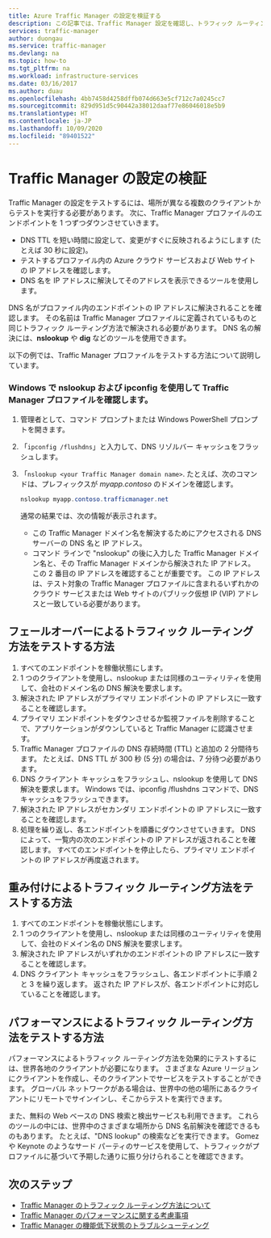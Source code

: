 ```yaml
---
title: Azure Traffic Manager の設定を検証する
description: この記事では、Traffic Manager 設定を確認し、トラフィック ルーティング方法をテストする方法について説明します。
services: traffic-manager
author: duongau
ms.service: traffic-manager
ms.devlang: na
ms.topic: how-to
ms.tgt_pltfrm: na
ms.workload: infrastructure-services
ms.date: 03/16/2017
ms.author: duau
ms.openlocfilehash: 4bb7458d4258dffb074d663e5cf712c7a0245cc7
ms.sourcegitcommit: 829d951d5c90442a38012daaf77e86046018e5b9
ms.translationtype: HT
ms.contentlocale: ja-JP
ms.lasthandoff: 10/09/2020
ms.locfileid: "89401522"
---
```

# <a name="verify-traffic-manager-settings"></a>Traffic Manager の設定の検証

Traffic Manager の設定をテストするには、場所が異なる複数のクライアントからテストを実行する必要があります。 次に、Traffic Manager プロファイルのエンドポイントを 1 つずつダウンさせていきます。

* DNS TTL を短い時間に設定して、変更がすぐに反映されるようにします (たとえば 30 秒に設定)。
* テストするプロファイル内の Azure クラウド サービスおよび Web サイトの IP アドレスを確認します。
* DNS 名を IP アドレスに解決してそのアドレスを表示できるツールを使用します。

DNS 名がプロファイル内のエンドポイントの IP アドレスに解決されることを確認します。 その名前は Traffic Manager プロファイルに定義されているものと同じトラフィック ルーティング方法で解決される必要があります。 DNS 名の解決には、**nslookup** や **dig** などのツールを使用できます。

以下の例では、Traffic Manager プロファイルをテストする方法について説明しています。

### <a name="check-traffic-manager-profile-using-nslookup-and-ipconfig-in-windows"></a>Windows で nslookup および ipconfig を使用して Traffic Manager プロファイルを確認します。

1. 管理者として、コマンド プロンプトまたは Windows PowerShell プロンプトを開きます。
2. 「`ipconfig /flushdns`」と入力して、DNS リゾルバー キャッシュをフラッシュします。
3. 「`nslookup <your Traffic Manager domain name>`. たとえば、次のコマンドは、プレフィックスが *myapp.contoso* のドメインを確認します。

    ```powershell
    nslookup myapp.contoso.trafficmanager.net
    ```

    通常の結果では、次の情報が表示されます。

    + この Traffic Manager ドメイン名を解決するためにアクセスされる DNS サーバーの DNS 名と IP アドレス。
    + コマンド ラインで "nslookup" の後に入力した Traffic Manager ドメイン名と、その Traffic Manager ドメインから解決された IP アドレス。 この 2 番目の IP アドレスを確認することが重要です。 この IP アドレスは、テスト対象の Traffic Manager プロファイルに含まれるいずれかのクラウド サービスまたは Web サイトのパブリック仮想 IP (VIP) アドレスと一致している必要があります。

## <a name="how-to-test-the-failover-traffic-routing-method"></a>フェールオーバーによるトラフィック ルーティング方法をテストする方法

1. すべてのエンドポイントを稼働状態にします。
2. 1 つのクライアントを使用し、nslookup または同様のユーティリティを使用して、会社のドメイン名の DNS 解決を要求します。
3. 解決された IP アドレスがプライマリ エンドポイントの IP アドレスに一致することを確認します。
4. プライマリ エンドポイントをダウンさせるか監視ファイルを削除することで、アプリケーションがダウンしていると Traffic Manager に認識させます。
5. Traffic Manager プロファイルの DNS 存続時間 (TTL) と追加の 2 分間待ちます。 たとえば、DNS TTL が 300 秒 (5 分) の場合は、7 分待つ必要があります。
6. DNS クライアント キャッシュをフラッシュし、nslookup を使用して DNS 解決を要求します。 Windows では、ipconfig /flushdns コマンドで、DNS キャッシュをフラッシュできます。
7. 解決された IP アドレスがセカンダリ エンドポイントの IP アドレスに一致することを確認します。
8. 処理を繰り返し、各エンドポイントを順番にダウンさせていきます。 DNS によって、一覧内の次のエンドポイントの IP アドレスが返されることを確認します。 すべてのエンドポイントを停止したら、プライマリ エンドポイントの IP アドレスが再度返されます。

## <a name="how-to-test-the-weighted-traffic-routing-method"></a>重み付けによるトラフィック ルーティング方法をテストする方法

1. すべてのエンドポイントを稼働状態にします。
2. 1 つのクライアントを使用し、nslookup または同様のユーティリティを使用して、会社のドメイン名の DNS 解決を要求します。
3. 解決された IP アドレスがいずれかのエンドポイントの IP アドレスに一致することを確認します。
4. DNS クライアント キャッシュをフラッシュし、各エンドポイントに手順 2 と 3 を繰り返します。 返された IP アドレスが、各エンドポイントに対応していることを確認します。

## <a name="how-to-test-the-performance-traffic-routing-method"></a>パフォーマンスによるトラフィック ルーティング方法をテストする方法

パフォーマンスによるトラフィック ルーティング方法を効果的にテストするには、世界各地のクライアントが必要になります。 さまざまな Azure リージョンにクライアントを作成し、そのクライアントでサービスをテストすることができます。 グローバル ネットワークがある場合は、世界中の他の場所にあるクライアントにリモートでサインインし、そこからテストを実行できます。

また、無料の Web ベースの DNS 検索と検出サービスも利用できます。 これらのツールの中には、世界中のさまざまな場所から DNS 名前解決を確認できるものもあります。 たとえば、"DNS lookup" の検索などを実行できます。 Gomez や Keynote のようなサード パーティのサービスを使用して、トラフィックがプロファイルに基づいて予期した通りに振り分けられることを確認できます。

## <a name="next-steps"></a>次のステップ

* [Traffic Manager のトラフィック ルーティング方法について](traffic-manager-routing-methods.md)
* [Traffic Manager のパフォーマンスに関する考慮事項](traffic-manager-performance-considerations.md)
* [Traffic Manager の機能低下状態のトラブルシューティング](traffic-manager-troubleshooting-degraded.md)
